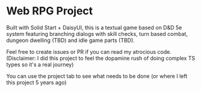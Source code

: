 # Web RPG Project

Built with Solid Start + DaisyUI, this is a textual game based on D&D 5e system featuring branching dialogs with skill checks, turn based combat, dungeon dwelling (TBD) and idle game parts (TBD).

Feel free to create issues or PR if you can read my atrocious code. (Disclaimer: I did this project to feel the dopamine rush of doing complex TS types so it's a real journey)

You can use the project tab to see what needs to be done (or where I left this project 5 years ago)
